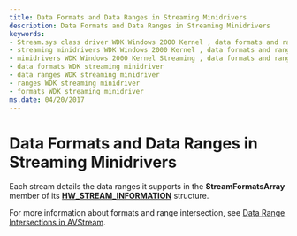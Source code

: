 ```yaml
---
title: Data Formats and Data Ranges in Streaming Minidrivers
description: Data Formats and Data Ranges in Streaming Minidrivers
keywords:
- Stream.sys class driver WDK Windows 2000 Kernel , data formats and ranges
- streaming minidrivers WDK Windows 2000 Kernel , data formats and ranges
- minidrivers WDK Windows 2000 Kernel Streaming , data formats and ranges
- data formats WDK streaming minidriver
- data ranges WDK streaming minidriver
- ranges WDK streaming minidriver
- formats WDK streaming minidriver
ms.date: 04/20/2017
---
```


# Data Formats and Data Ranges in Streaming Minidrivers





Each stream details the data ranges it supports in the **StreamFormatsArray** member of its [**HW\_STREAM\_INFORMATION**](/windows-hardware/drivers/ddi/strmini/ns-strmini-_hw_stream_information) structure.

For more information about formats and range intersection, see [Data Range Intersections in AVStream](data-range-intersections-in-avstream.md).

 

